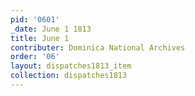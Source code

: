 ```yaml
---
pid: '0601'
_date: June 1 1813
title: June 1
contributer: Dominica National Archives
order: '06'
layout: dispatches1813_item
collection: dispatches1813
---
```

